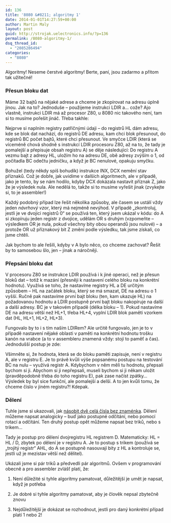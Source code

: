 ```yaml
---
id: 136
title: '8080 &#8211; algoritmy 1'
date: 2014-01-01T14:27:59+00:00
author: Martin Maly
layout: post
guid: http://strojak.uelectronics.info/?p=136
permalink: /8080-algoritmy-1/
dsq_thread_id:
  - "2085286494"
categories:
  - "8080"
---
```

Algoritmy! Neseme čerstvé algoritmy! Berte, paní, jsou zadarmo a přitom tak užitečné!

<!--more-->

### Přesun bloku dat

Máme 32 bajtů na nějaké adrese a chceme je zkopírovat na adresu úplně jinou. Jak na to? Jednoduše &#8211; použijeme instrukci LDIR a&#8230; cože? Ajo vlastně, instrukci LDIR má až procesor Z80, u 8080 nic takového není, tam si to musíme pořešit jináč. Třeba takhle:



Nejprve si naplním registry patřičnými údaji &#8211; do registrů HL dám adresu, kde se blok dat nachází, do registrů DE adresu, kam chci blok přesunout, do registrů BC počet bajtů, které chci přesunout. Ve smyčce LDIR (která se víceméně chová shodně s instrukcí LDIR procesoru Z80, až na to, že tady je pomalejší a přepisuje obsah registru A) se děje následující: Do registru A vezmu bajt z adresy HL, uložím ho na adresu DE, obě adresy zvýším o 1, od počítadla BC odečtu jedničku, a když je BC nenulové, opakuju smyčku.

Bohužel (tedy někdy spíš bohudík) instrukce INX, DCX nemění stav příznaků. Což je dobře, jak uvidíme v dalších algoritmech, ale v případě, jako je tento, by se nám hodilo, kdyby DCX dokázala nastavit příznak Z, jako že je výsledek nula. Ale nedělá to, takže si to musíme vyřešit jinak (zvykejte si, to je assembler!)

Každý podobný případ lze řešit několika způsoby, ale časem se ustálí vždy jeden _návrhový vzor_, který má nejméně nevýhod. V případě &#8222;zkontroluj, jestli je ve dvojici registrů 0&#8220; se používá ten, který jsem ukázal v kódu: do A si zkopíruju jeden registr z dvojice, udělám OR s druhým (vzpomeňte &#8211; výsledkem OR je nula, pokud všechny bity obou operandů jsou nulové) &#8211; a protože OR už příznakový bit Z změní podle výsledku, tak jsme získali, co jsme chtěli.

Jak bychom to ale řešili, kdyby v A bylo něco, co chceme zachovat? Řešit by to samosebou šlo, jen &#8211; jinak a náročněji.

### Přepsání bloku dat

V procesoru Z80 se instrukce LDIR používá i k jiné operaci, než je přesun bloků dat &#8211; totiž k mazání (přesněji k nastavení celého bloku na konkrétní hodnotu). Využívá se toho, že nastavíme registry HL a DE určitým způsobem &#8211; HL na začátek bloku, který se má smazat, DE na adresu o 1 vyšší. Ručně pak nastavíme první bajt bloku (ten, kam ukazuje HL) na požadovanou hodnotu a LDIR postupně první bajt bloku nakopíruje na další a další adresy. BC je v takovém případě (délka bloku &#8211; 1). Pokud nastavíme DE na adresu větší než HL+1, třeba HL+4, vyplní LDIR blok paměti vzorkem dat (HL, HL+1, HL+2, HL+3).

Fungovalo by to i s tím naším LDIRem? Ale určitě fungovalo, jen je to v případě nastavení nějaké oblasti v paměti na konkrétní hodnotu trošku kanón na vrabce (a to v assembleru znamená vždy: stojí to paměť a čas). Jednodušší postup je zde:


  
Všimněte si, že hodnota, která se do bloku paměti zapisuje, není v registru A, ale v registru E. Je to právě kvůli výše popsanému postupu na testování BC na nulu &#8211; využívá registr A. Kdybychom v něm měli tu hodnotu, přepsali bychom si ji. Abychom si ji nepřepsali, museli bychom si ji někam uložit (pravděpodobně třeba do toho registru E), pak zase načíst zpátky&#8230; Výsledek by byl sice funkční, ale pomalejší a delší. A to jen kvůli tomu, že chceme číslo v jiném registru?! Kdepak.

### Dělení

Tuhle jsme si ukazovali, jak [násobit dvě celá čísla bez znaménka](http://strojak.uelectronics.info/8080-nasobeni/ "8080 – násobení"). Dělení můžeme napsat analogicky &#8211; buď jako postupné odčítání, nebo pomocí rotací a odčítání. Ten druhý postup opět můžeme napsat bez triků, nebo s trikem&#8230;

Tady je postup pro dělení dvojregistru HL registrem D. Matematicky: HL = HL / D, zbytek po dělení je v registru A. Je to postup s trikem (používá se &#8222;trojitý registr&#8220; AHL, do A se postupně nasouvají bity z HL a kontroluje se, jestli už je mezistav větší než dělitel).


  
Ukázali jsme si pár triků a předvedli pár algoritmů. Ovšem v programování obecně a pro assembler zvlášť platí, že:

1. Není důležité si tyhle algoritmy pamatovat, důležitější je umět je napsat, když je potřeba

2. Je dobré si tyhle algoritmy pamatovat, aby je člověk nepsal zbytečně znovu

3. Nejdůležitější je dokázat se rozhodnout, jestli pro daný konkrétní případ platí 1 nebo 2!